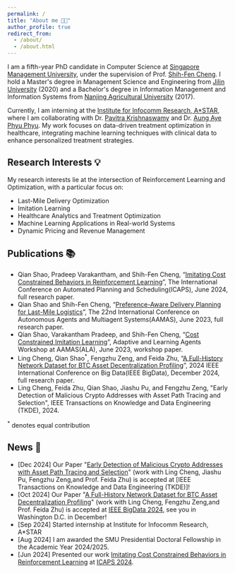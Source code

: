 ```yaml
---
permalink: /
title: "About me 👨‍💻"
author_profile: true
redirect_from: 
  - /about/
  - /about.html
---
```



I am a fifth-year PhD candidate in Computer Science at [Singapore Management University](http://www.mysmu.edu/faculty/sfcheng/), under the supervision of Prof. [Shih-Fen Cheng](http://www.mysmu.edu/faculty/sfcheng/). I hold a Master's degree in Management Science and Engineering from [Jilin University](https://www.jlu.edu.cn/index.htm#) (2020) and a Bachelor's degree in Information Management and Information Systems from [Nanjing Agricultural University](https://english.njau.edu.cn/mainm.htm) (2017).

Currently, I am interning at the [Institute for Infocomm Research, A*STAR](https://www.a-star.edu.sg/i2r), where I am collaborating with Dr. [Pavitra Krishnaswamy](https://scholar.google.com/citations?user=hlN6yqkAAAAJ&hl=en) and Dr. [Aung Aye Phyu Phyu](https://scholar.google.com/citations?user=CGf-zXkAAAAJ&hl=en). My work focuses on data-driven treatment optimization in healthcare, integrating machine learning techniques with clinical data to enhance personalized treatment strategies.

## Research Interests 💡

My research interests lie at the intersection of Reinforcement Learning and Optimization, with a particular focus on:

* Last-Mile Delivery Optimization
* Imitation Learning
* Healthcare Analytics and Treatment Optimization
* Machine Learning Applications in Real-world Systems
* Dynamic Pricing and Revenue Management

## Publications 📚
* Qian Shao, Pradeep Varakantham, and Shih-Fen Cheng, “[Imitating Cost Constrained Behaviors in Reinforcement Learning]( https://arxiv.org/abs/2403.17456)”, The International Conference on Automated Planning and Scheduling(ICAPS), June 2024, full research paper.
* Qian Shao and Shih-Fen Cheng, “[Preference-Aware Delivery Planning for Last-Mile Logistics](https://arxiv.org/abs/2303.04333)”, The 22nd International Conference on Autonomous Agents and Multiagent Systems(AAMAS), June 2023, full research paper.
* Qian Shao, Varakantham Pradeep, and Shih-Fen Cheng, “[Cost Constrained Imitation Learning](https://alaworkshop2023.github.io/papers/ALA2023_paper_12.pdf)”, Adaptive and Learning Agents Workshop at AAMAS(ALA), June 2023, workshop paper.
* Ling Cheng, Qian Shao<sup>*</sup>, Fengzhu Zeng, and Feida Zhu, “[A Full-History Network Dataset for BTC Asset Decentralization Profiling](https://arxiv.org/pdf/2411.13603)”, 2024 IEEE International Conference on Big Data(IEEE BigData), December 2024, full research paper.
* Ling Cheng, Feida Zhu, Qian Shao, Jiashu Pu, and Fengzhu Zeng, "Early Detection of Malicious Crypto Addresses with Asset Path Tracing and Selection", IEEE Transactions on Knowledge and Data Engineering (TKDE), 2024.

<sup>*</sup> denotes equal contribution

## News 📢

* [Dec 2024] Our Paper "[Early Detection of Malicious Crypto Addresses with Asset Path Tracing and Selection](https://www-computer-org.libproxy.smu.edu.sg/csdl/journal/tk/5555/01/10816091/22Y59zRnes8)" (work with Ling Cheng, Jiashu Pu, Fengzhu Zeng,and Prof. Feida Zhu) is accepted at [IEEE Transactions on Knowledge and Data Engineering (TKDE)]!
* [Oct 2024] Our Paper "[A Full-History Network Dataset for BTC Asset Decentralization Profiling](https://arxiv.org/pdf/2411.13603)" (work with Ling Cheng, Fengzhu Zeng,and Prof. Feida Zhu) is accepted at [IEEE BigData 2024](https://bigdataieee.org/bigdata2024/), see you in Washington D.C. in December!
* [Sep 2024] Started internship at Institute for Infocomm Research, A*STAR
* [Aug 2024] I am  awarded the SMU Presidential Doctoral Fellowship in the Academic Year 2024/2025.
* [Jun 2024] Presented our work [Imitating Cost Constrained Behaviors in Reinforcement Learning](https://arxiv.org/abs/2403.17456) at [ICAPS 2024](https://icaps24.icaps-conference.org/).
